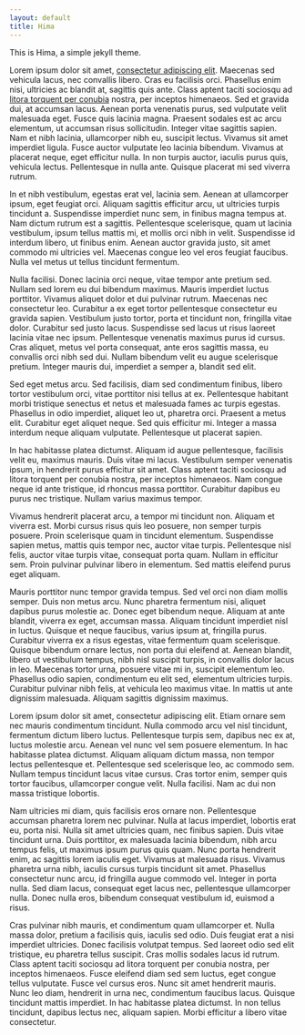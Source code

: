```yaml
---
layout: default
title: Hima
---
```


This is Hima, a simple jekyll theme.

Lorem ipsum dolor sit amet, [consectetur adipiscing elit](/). Maecenas sed vehicula lacus, nec convallis libero. Cras eu facilisis orci. Phasellus enim nisi, ultricies ac blandit at, sagittis quis ante. Class aptent taciti sociosqu ad [litora torquent per conubia](/) nostra, per inceptos himenaeos. Sed et gravida dui, at accumsan lacus. Aenean porta venenatis purus, sed vulputate velit malesuada eget. Fusce quis lacinia magna. Praesent sodales est ac arcu elementum, ut accumsan risus sollicitudin. Integer vitae sagittis sapien. Nam et nibh lacinia, ullamcorper nibh eu, suscipit lectus. Vivamus sit amet imperdiet ligula. Fusce auctor vulputate leo lacinia bibendum. Vivamus at placerat neque, eget efficitur nulla. In non turpis auctor, iaculis purus quis, vehicula lectus. Pellentesque in nulla ante. Quisque placerat mi sed viverra rutrum.

In et nibh vestibulum, egestas erat vel, lacinia sem. Aenean at ullamcorper ipsum, eget feugiat orci. Aliquam sagittis efficitur arcu, ut ultricies turpis tincidunt a. Suspendisse imperdiet nunc sem, in finibus magna tempus at. Nam dictum rutrum est a sagittis. Pellentesque scelerisque, quam ut lacinia vestibulum, ipsum tellus mattis mi, et mollis orci nibh in velit. Suspendisse id interdum libero, ut finibus enim. Aenean auctor gravida justo, sit amet commodo mi ultricies vel. Maecenas congue leo vel eros feugiat faucibus. Nulla vel metus ut tellus tincidunt fermentum.

Nulla facilisi. Donec lacinia orci neque, vitae tempor ante pretium sed. Nullam sed lorem eu dui bibendum maximus. Mauris imperdiet luctus porttitor. Vivamus aliquet dolor et dui pulvinar rutrum. Maecenas nec consectetur leo. Curabitur a ex eget tortor pellentesque consectetur eu gravida sapien. Vestibulum justo tortor, porta et tincidunt non, fringilla vitae dolor. Curabitur sed justo lacus. Suspendisse sed lacus ut risus laoreet lacinia vitae nec ipsum. Pellentesque venenatis maximus purus id cursus. Cras aliquet, metus vel porta consequat, ante eros sagittis massa, eu convallis orci nibh sed dui. Nullam bibendum velit eu augue scelerisque pretium. Integer mauris dui, imperdiet a semper a, blandit sed elit.

Sed eget metus arcu. Sed facilisis, diam sed condimentum finibus, libero tortor vestibulum orci, vitae porttitor nisi tellus at ex. Pellentesque habitant morbi tristique senectus et netus et malesuada fames ac turpis egestas. Phasellus in odio imperdiet, aliquet leo ut, pharetra orci. Praesent a metus elit. Curabitur eget aliquet neque. Sed quis efficitur mi. Integer a massa interdum neque aliquam vulputate. Pellentesque ut placerat sapien.

In hac habitasse platea dictumst. Aliquam id augue pellentesque, facilisis velit eu, maximus mauris. Duis vitae mi lacus. Vestibulum semper venenatis ipsum, in hendrerit purus efficitur sit amet. Class aptent taciti sociosqu ad litora torquent per conubia nostra, per inceptos himenaeos. Nam congue neque id ante tristique, id rhoncus massa porttitor. Curabitur dapibus eu purus nec tristique. Nullam varius maximus tempor.

Vivamus hendrerit placerat arcu, a tempor mi tincidunt non. Aliquam et viverra est. Morbi cursus risus quis leo posuere, non semper turpis posuere. Proin scelerisque quam in tincidunt elementum. Suspendisse sapien metus, mattis quis tempor nec, auctor vitae turpis. Pellentesque nisl felis, auctor vitae turpis vitae, consequat porta quam. Nullam in efficitur sem. Proin pulvinar pulvinar libero in elementum. Sed mattis eleifend purus eget aliquam.

Mauris porttitor nunc tempor gravida tempus. Sed vel orci non diam mollis semper. Duis non metus arcu. Nunc pharetra fermentum nisi, aliquet dapibus purus molestie ac. Donec eget bibendum neque. Aliquam at ante blandit, viverra ex eget, accumsan massa. Aliquam tincidunt imperdiet nisl in luctus. Quisque et neque faucibus, varius ipsum at, fringilla purus. Curabitur viverra ex a risus egestas, vitae fermentum quam scelerisque. Quisque bibendum ornare lectus, non porta dui eleifend at. Aenean blandit, libero ut vestibulum tempus, nibh nisl suscipit turpis, in convallis dolor lacus in leo. Maecenas tortor urna, posuere vitae mi in, suscipit elementum leo. Phasellus odio sapien, condimentum eu elit sed, elementum ultricies turpis. Curabitur pulvinar nibh felis, at vehicula leo maximus vitae. In mattis ut ante dignissim malesuada. Aliquam sagittis dignissim maximus.

Lorem ipsum dolor sit amet, consectetur adipiscing elit. Etiam ornare sem nec mauris condimentum tincidunt. Nulla commodo arcu vel nisl tincidunt, fermentum dictum libero luctus. Pellentesque turpis sem, dapibus nec ex at, luctus molestie arcu. Aenean vel nunc vel sem posuere elementum. In hac habitasse platea dictumst. Aliquam aliquam dictum massa, non tempor lectus pellentesque et. Pellentesque sed scelerisque leo, ac commodo sem. Nullam tempus tincidunt lacus vitae cursus. Cras tortor enim, semper quis tortor faucibus, ullamcorper congue velit. Nulla facilisi. Nam ac dui non massa tristique lobortis.

Nam ultricies mi diam, quis facilisis eros ornare non. Pellentesque accumsan pharetra lorem nec pulvinar. Nulla at lacus imperdiet, lobortis erat eu, porta nisi. Nulla sit amet ultricies quam, nec finibus sapien. Duis vitae tincidunt urna. Duis porttitor, ex malesuada lacinia bibendum, nibh arcu tempus felis, ut maximus ipsum purus quis quam. Nunc porta hendrerit enim, ac sagittis lorem iaculis eget. Vivamus at malesuada risus. Vivamus pharetra urna nibh, iaculis cursus turpis tincidunt sit amet. Phasellus consectetur nunc arcu, id fringilla augue commodo vel. Integer in porta nulla. Sed diam lacus, consequat eget lacus nec, pellentesque ullamcorper nulla. Donec nulla eros, bibendum consequat vestibulum id, euismod a risus.

Cras pulvinar nibh mauris, et condimentum quam ullamcorper et. Nulla massa dolor, pretium a facilisis quis, iaculis sed odio. Duis feugiat erat a nisi imperdiet ultricies. Donec facilisis volutpat tempus. Sed laoreet odio sed elit tristique, eu pharetra tellus suscipit. Cras mollis sodales lacus id rutrum. Class aptent taciti sociosqu ad litora torquent per conubia nostra, per inceptos himenaeos. Fusce eleifend diam sed sem luctus, eget congue tellus vulputate. Fusce vel cursus eros. Nunc sit amet hendrerit mauris. Nunc leo diam, hendrerit in urna nec, condimentum faucibus lacus. Quisque tincidunt mattis imperdiet. In hac habitasse platea dictumst. In non tellus tincidunt, dapibus lectus nec, aliquam sapien. Morbi efficitur a libero vitae consectetur.
